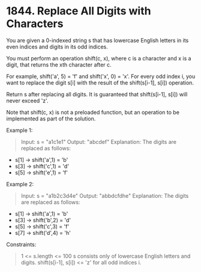 # 1844. Replace All Digits with Characters

You are given a 0-indexed string s that has lowercase English letters in its even indices and digits in its odd indices.

You must perform an operation shift(c, x), where c is a character and x is a digit, that returns the xth character after c.

For example, shift('a', 5) = 'f' and shift('x', 0) = 'x'.
For every odd index i, you want to replace the digit s[i] with the result of the shift(s[i-1], s[i]) operation.

Return s after replacing all digits. It is guaranteed that shift(s[i-1], s[i]) will never exceed 'z'.

Note that shift(c, x) is not a preloaded function, but an operation to be implemented as part of the solution.

Example 1:

> Input: s = "a1c1e1"
Output: "abcdef"
Explanation: The digits are replaced as follows:
- s[1] -> shift('a',1) = 'b'
- s[3] -> shift('c',1) = 'd'
- s[5] -> shift('e',1) = 'f'


Example 2:

> Input: s = "a1b2c3d4e"
Output: "abbdcfdhe"
Explanation: The digits are replaced as follows:
- s[1] -> shift('a',1) = 'b'
- s[3] -> shift('b',2) = 'd'
- s[5] -> shift('c',3) = 'f'
- s[7] -> shift('d',4) = 'h'
 

Constraints:

> 1 <= s.length <= 100
s consists only of lowercase English letters and digits.
shift(s[i-1], s[i]) <= 'z' for all odd indices i.
